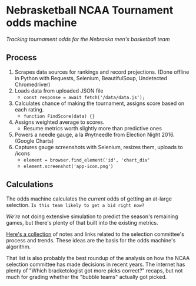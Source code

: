 # Nebrasketball NCAA Tournament odds machine
*Tracking tournament odds for the Nebraska men's basketball team*

## Process
1. Scrapes data sources for rankings and record projections. (Done offline in Python with Requests, Selenium, BeautifulSoup, Undetected Chromedriver)
2. Loads data from uploaded JSON file 
	- `const response = await fetch('/data/data.js');`
3. Calculates chance of making the tournament, assigns score based on each rating.
	- `function FindScore(data) {}`
4. Assigns weighted average to scores.
    - Resume metrics worth slightly more than predictive ones
5. Powers a needle gauge, a la #nytneedle from Election Night 2016. (Google Charts)
6. Captures gauge screenshots with Selenium, resizes them, uploads to /icons
	- `element = browser.find_element('id', 'chart_div'`
	- `element.screenshot('app-icon.png')`

## Calculations

The odds machine calculates the *current* odds of getting an at-large selection. `Is this team likely to get a bid right now?` 

*We're* not doing extensive simulation to predict the season's remaining games, but there's plenty of that built into the existing metrics.

[Here's a collection](bracket-notes.md) of notes and links related to the selection committee's process and trends. These ideas are the basis for the odds machine's algorithm. 

That list is also probably the best roundup of the analysis on how the NCAA selection committee has made decisions in recent years. The internet has plenty of "Which bracketologist got more picks correct?" recaps, but not much for grading whether the "bubble teams" actually got picked.